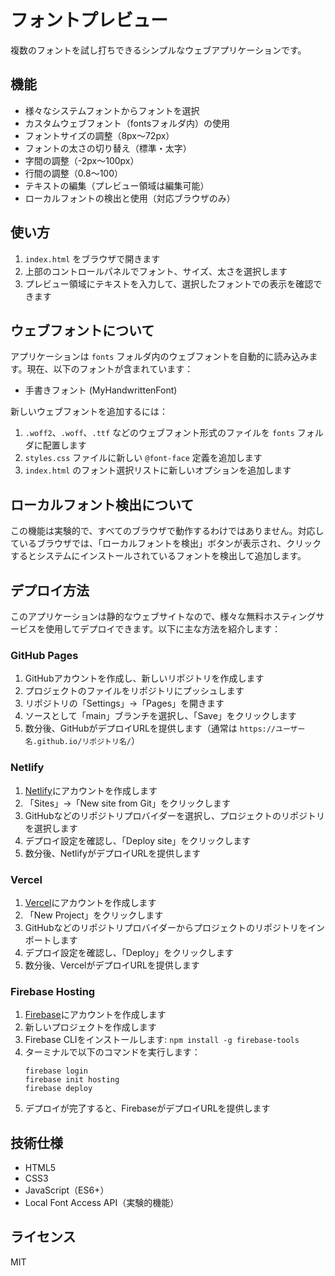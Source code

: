 # フォントプレビュー

複数のフォントを試し打ちできるシンプルなウェブアプリケーションです。

## 機能

- 様々なシステムフォントからフォントを選択
- カスタムウェブフォント（fontsフォルダ内）の使用
- フォントサイズの調整（8px〜72px）
- フォントの太さの切り替え（標準・太字）
- 字間の調整（-2px〜100px）
- 行間の調整（0.8〜100）
- テキストの編集（プレビュー領域は編集可能）
- ローカルフォントの検出と使用（対応ブラウザのみ）

## 使い方

1. `index.html` をブラウザで開きます
2. 上部のコントロールパネルでフォント、サイズ、太さを選択します
3. プレビュー領域にテキストを入力して、選択したフォントでの表示を確認できます

## ウェブフォントについて

アプリケーションは `fonts` フォルダ内のウェブフォントを自動的に読み込みます。現在、以下のフォントが含まれています：

- 手書きフォント (MyHandwrittenFont)

新しいウェブフォントを追加するには：

1. `.woff2`、`.woff`、`.ttf` などのウェブフォント形式のファイルを `fonts` フォルダに配置します
2. `styles.css` ファイルに新しい `@font-face` 定義を追加します
3. `index.html` のフォント選択リストに新しいオプションを追加します

## ローカルフォント検出について

この機能は実験的で、すべてのブラウザで動作するわけではありません。対応しているブラウザでは、「ローカルフォントを検出」ボタンが表示され、クリックするとシステムにインストールされているフォントを検出して追加します。

## デプロイ方法

このアプリケーションは静的なウェブサイトなので、様々な無料ホスティングサービスを使用してデプロイできます。以下に主な方法を紹介します：

### GitHub Pages

1. GitHubアカウントを作成し、新しいリポジトリを作成します
2. プロジェクトのファイルをリポジトリにプッシュします
3. リポジトリの「Settings」→「Pages」を開きます
4. ソースとして「main」ブランチを選択し、「Save」をクリックします
5. 数分後、GitHubがデプロイURLを提供します（通常は `https://ユーザー名.github.io/リポジトリ名/`）

### Netlify

1. [Netlify](https://www.netlify.com/)にアカウントを作成します
2. 「Sites」→「New site from Git」をクリックします
3. GitHubなどのリポジトリプロバイダーを選択し、プロジェクトのリポジトリを選択します
4. デプロイ設定を確認し、「Deploy site」をクリックします
5. 数分後、NetlifyがデプロイURLを提供します

### Vercel

1. [Vercel](https://vercel.com/)にアカウントを作成します
2. 「New Project」をクリックします
3. GitHubなどのリポジトリプロバイダーからプロジェクトのリポジトリをインポートします
4. デプロイ設定を確認し、「Deploy」をクリックします
5. 数分後、VercelがデプロイURLを提供します

### Firebase Hosting

1. [Firebase](https://firebase.google.com/)にアカウントを作成します
2. 新しいプロジェクトを作成します
3. Firebase CLIをインストールします: `npm install -g firebase-tools`
4. ターミナルで以下のコマンドを実行します：
   ```
   firebase login
   firebase init hosting
   firebase deploy
   ```
5. デプロイが完了すると、FirebaseがデプロイURLを提供します

## 技術仕様

- HTML5
- CSS3
- JavaScript（ES6+）
- Local Font Access API（実験的機能）

## ライセンス

MIT 